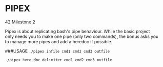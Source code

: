 # PIPEX
42 Milestone 2

Pipex is about replicating bash's pipe behaviour. While the basic project only needs you to make one pipe (only two commands), the bonus asks you to manage more pipes and add a heredoc if possible.


###USAGE
```./pipex infile cmd1 cmd2 cmd3 outfile```

```./pipex here_doc delimiter cmd1 cmd2 cmd3 outfile```


